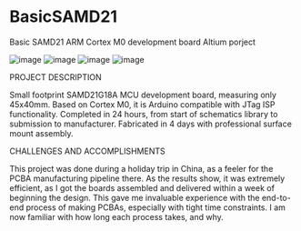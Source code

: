 # BasicSAMD21
Basic SAMD21 ARM Cortex M0 development board Altium porject

![image](https://github.com/SkookumAsFrig/BasicSAMD21/assets/36756135/f37f6f91-4386-4d5e-bdb9-63d2fc69db9a)
![image](https://github.com/SkookumAsFrig/BasicSAMD21/assets/36756135/a9c0fbb9-ed2e-45a5-a783-1c9514a09a2a)
![image](https://github.com/SkookumAsFrig/BasicSAMD21/assets/36756135/3e7c026b-9676-444c-89f8-ec33925a8ff5)
![image](https://github.com/SkookumAsFrig/BasicSAMD21/assets/36756135/e6afcbe0-bf15-42cd-a196-76c807664f0e)

PROJECT DESCRIPTION

Small footprint SAMD21G18A MCU development board, measuring only 45x40mm. Based on Cortex M0, it is Arduino compatible with JTag ISP functionality. Completed in 24 hours, from start of schematics library to submission to manufacturer. Fabricated in 4 days with professional surface mount assembly.

CHALLENGES AND ACCOMPLISHMENTS

This project was done during a holiday trip in China, as a feeler for the PCBA manufacturing pipeline there. As the results show, it was extremely efficient, as I got the boards assembled and delivered within a week of beginning the design. This gave me invaluable experience with the end-to-end process of making PCBAs, especially with tight time constraints. I am now familiar with how long each process takes, and why.

